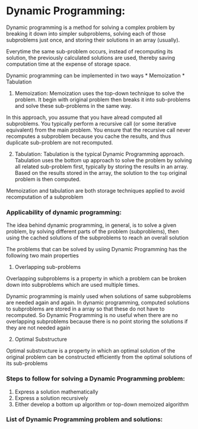 # Dynamic Programming:

Dynamic programming is a method for solving a complex problem by breaking it 
down into simpler subproblems, solving each of those subproblems just once,
and storing their solutions in an array (usually). 

Everytime the same sub-problem occurs, instead of recomputing its solution,
the previously calculated solutions are used, thereby saving computation time at
the expense of storage space.

Dynamic programming can be implemented in two ways
	* Memoization
	* Tabulation

1. Memoization: Memoization uses the top-down technique to solve the problem. 
It begin with original problem then breaks it into sub-problems and solve these
sub-problems in the same way. 

In this approach, you assume that you have alread computed all subproblems. You
typically perform a recursive call (or some iterative equivalent) from the main problem.
You ensure that the recursive call never recomputes a subproblem because you cache 
the results, and thus duplicate sub-problem are not recomputed.

2. Tabulation: Tabulation is the typical Dynamic Programming approach. Tabulation uses
the bottom up approach to solve the problem by solving all related sub-problem first, 
typically by storing the results in an array. Based on the results stored in the array,
the solution to the `top` original problem is then computed.

Memoization and tabulation are both storage techniques applied to avoid recomputation of 
a subproblem

### Applicability of dynamic programming:

The idea behind dynamic programming, in general, is to solve a given problem, by solving
different parts of the problem (subproblems), then using the cached solutions of the
subproblems to reach an overall solution

The problems that can be solved by usiing Dynamic Programming has the following two main
properties

1. Overlapping sub-problems

Overlapping subproblems is a property in which a problem can be broken down into subproblems
which are used multiple times.

Dynamic programming is mainly used when solutions of same subproblems are needed again and 
again. In dynamic programming, computed solutions to subproblems are stored in a array so
that these do not have to recomputed. So Dynamic Programming is no useful when there are no 
overlapping subproblems because there is no point storing the solutions if they are not 
needed again

2. Optimal Substructure

Optimal substructure is a property in which an optimal solution of the original problem
can be constructed efficiently from the optimal solutions of its sub-problems

### Steps to follow for solving a Dynamic Programming problem:

1. Express a solution mathematically
2. Express a solution recursively
3. Either develop a bottom up algorithm or top-down memoized algorithm

### List of Dynamic Programming problem and solutions:

